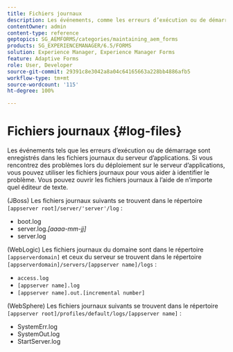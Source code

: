 ```yaml
---
title: Fichiers journaux
description: Les événements, comme les erreurs d’exécution ou de démarrage, sont enregistrés dans les fichiers journaux du serveur d’applications, que vous pouvez ouvrir à l’aide d’un éditeur de texte.
contentOwner: admin
content-type: reference
geptopics: SG_AEMFORMS/categories/maintaining_aem_forms
products: SG_EXPERIENCEMANAGER/6.5/FORMS
solution: Experience Manager, Experience Manager Forms
feature: Adaptive Forms
role: User, Developer
source-git-commit: 29391c8e3042a8a04c64165663a228bb4886afb5
workflow-type: tm+mt
source-wordcount: '115'
ht-degree: 100%

---
```


# Fichiers journaux {#log-files}

Les événements tels que les erreurs d’exécution ou de démarrage sont enregistrés dans les fichiers journaux du serveur d’applications. Si vous rencontrez des problèmes lors du déploiement sur le serveur d’applications, vous pouvez utiliser les fichiers journaux pour vous aider à identifier le problème. Vous pouvez ouvrir les fichiers journaux à l’aide de n’importe quel éditeur de texte.

(JBoss) Les fichiers journaux suivants se trouvent dans le répertoire `[appserver root]/server/'server'/log` :

* boot.log
* server.log.*[aaaa-mm-jj]*
* server.log

(WebLogic) Les fichiers journaux du domaine sont dans le répertoire `[appserverdomain]` et ceux du serveur se trouvent dans le répertoire `[appserverdomain]/servers/[appserver name]/logs` :

* `access.log`
* `[appserver name].log`
* `[appserver name].out.[incremental number]`

(WebSphere) Les fichiers journaux suivants se trouvent dans le répertoire `[appserver root]/profiles/default/logs/[appserver name]` :

* SystemErr.log
* SystemOut.log
* StartServer.log
